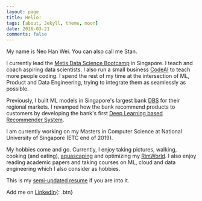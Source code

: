 ```yaml
---
layout: page
title: Hello!
tags: [about, Jekyll, theme, moon]
date: 2016-03-21
comments: false
---
```

    
My name is Neo Han Wei. You can also call me Stan.

I currently lead the [Metis Data Science Bootcamp](https://metis.kaplan.com.sg/) in Singapore. I teach and coach aspiring data scientists. I also run a small business [CodeAI](https://www.code-ai.co/) to teach more people coding. I spend the rest of my time at the intersection of ML, Product and Data Engineering, trying to integrate them as seamlessly as possible.

Previously, I built ML models in Singapore's largest bank [DBS](https://www.dbs.com.sg) for their regional markets. I revamped how the bank recommend products to customers by developing the bank's first [Deep Learning based Recommender System](https://arxiv.org/abs/1606.07792). 

I am currently working on my Masters in Computer Science at National University of Singapore (ETC end of 2019).

My hobbies come and go. Currently, I enjoy taking pictures, walking, cooking (and eating), [aquascaping](/assets/doc/aquascape.png) and optimizing my [RimWorld](https://store.steampowered.com/app/294100/RimWorld/). I also enjoy reading academic papers and taking courses on ML, cloud and data engineering which I also consider as hobbies.

This is my [semi-updated resume](/assets/doc/resume_2019_v3.pdf) if you are into it.

Add me on  [LinkedIn](https://www.linkedin.com/in/nhanwei/){: .btn}
